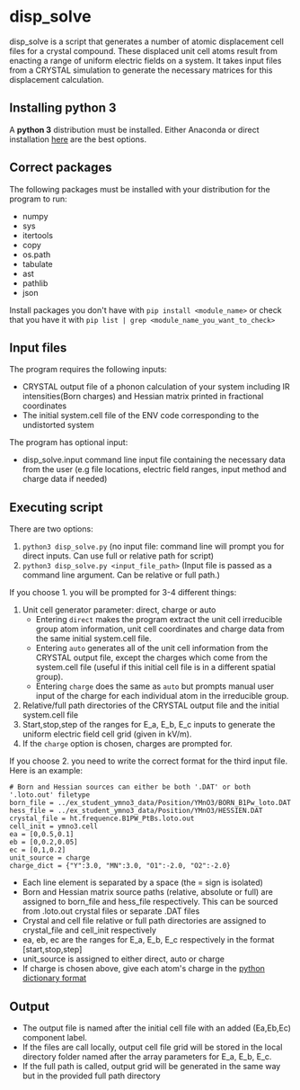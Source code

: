 # disp_solve

disp_solve is a script that generates a number of atomic displacement cell files for a crystal compound. These
displaced unit cell atoms result from enacting a range of uniform electric fields on a system. It takes input files
from a CRYSTAL simulation to generate the necessary matrices for this displacement calculation.

## Installing python 3

A **python 3** distribution must be installed. Either Anaconda or direct installation [here](https://realpython.com/installing-python/) are the best options. 

## Correct packages

The following packages must be installed with your distribution for the program to run:

- numpy
- sys
- itertools
- copy
- os.path
- tabulate
- ast
- pathlib
- json

Install packages you don't have with `pip install <module_name>` or check that you have it with `pip list | grep <module_name_you_want_to_check>`

## Input files

The program requires the following inputs:

- CRYSTAL output file of a phonon calculation of your system including IR intensities(Born charges) and Hessian matrix printed in fractional coordinates
- The initial system.cell file of the ENV code corresponding to the undistorted system 

The program has optional input:

- disp_solve.input command line input file containing the necessary data from the user (e.g file locations, electric field ranges, input method and charge data if needed)

## Executing script

There are two options:

1. `python3 disp_solve.py` (no input file: command line will prompt you for direct inputs. Can use full or relative path for script)
2. `python3 disp_solve.py <input_file_path>` (Input file is passed as a command line argument. Can be relative or full path.)

If you choose 1. you will be prompted for 3-4 different things:

1. Unit cell generator parameter: direct, charge or auto
   - Entering `direct` makes the program extract the unit cell irreducible group atom information, unit cell coordinates and charge data from the same initial system.cell file.
   - Entering `auto` generates all of the unit cell information from the CRYSTAL output file, except the charges which come from the system.cell file (useful if this initial cell file is in a different spatial group).
   - Entering `charge` does the same as `auto` but prompts manual user input of the charge for each individual atom in the irreducible group.
2. Relative/full path directories of the CRYSTAL output file and the initial system.cell file
3. Start,stop,step of the ranges for E\_a, E\_b, E\_c inputs to generate the uniform electric field cell grid (given in kV/m).
4. If the `charge` option is chosen, charges are prompted for. 

If you choose 2. you need to write the correct format for the third input file. Here is an example:

```
# Born and Hessian sources can either be both '.DAT' or both '.loto.out' filetype
born_file = ../ex_student_ymno3_data/Position/YMnO3/BORN_B1Pw_loto.DAT
hess_file = ../ex_student_ymno3_data/Position/YMnO3/HESSIEN.DAT
crystal_file = ht.frequence.B1PW_PtBs.loto.out
cell_init = ymno3.cell
ea = [0,0.5,0.1]
eb = [0,0.2,0.05]
ec = [0,1,0.2]
unit_source = charge
charge_dict = {"Y":3.0, "MN":3.0, "O1":-2.0, "O2":-2.0}
```

- Each line element is separated by a space (the = sign is isolated)
- Born and Hessian matrix source paths (relative, absolute or full) are assigned to born\_file and hess\_file respectively. This can be sourced from .loto.out crystal files or separate .DAT files
- Crystal and cell file relative or full path directories are assigned to crystal\_file and cell\_init respectively
- ea, eb, ec are the ranges for E\_a, E\_b, E\_c respectively in the format \[start,stop,step\]
- unit_source is assigned to either direct, auto or charge
- If charge is chosen above, give each atom's charge in the [python dictionary format](https://www.w3schools.com/python/python_dictionaries.asp)

## Output

- The output file is named after the initial cell file with an added (Ea,Eb,Ec) component label.
- If the files are call locally, output cell file grid will be stored in the local directory folder named after the array parameters for E\_a, E\_b, E\_c.
- If the full path is called, output grid will be generated in the same way but in the provided full path directory
